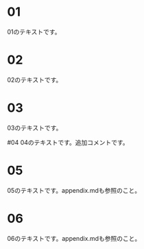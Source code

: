 # 01
01のテキストです。

# 02
02のテキストです。

# 03
03のテキストです。

#04
04のテキストです。追加コメントです。
# 05
05のテキストです。appendix.mdも参照のこと。


# 06
06のテキストです。appendix.mdも参照のこと。